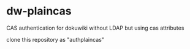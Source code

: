 dw-plaincas
===========

CAS authentication for dokuwiki without LDAP but using cas attributes

clone this repository as "authplaincas"